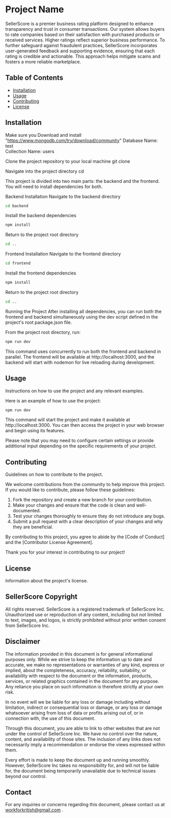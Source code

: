 # Project Name

SellerScore is a premier business rating platform designed to enhance transparency and trust in consumer transactions. Our system allows buyers to rate companies based on their satisfaction with purchased products or received services. Higher ratings reflect superior business performance. To further safeguard against fraudulent practices, SellerScore incorporates user-generated feedback and supporting evidence, ensuring that each rating is credible and actionable. This approach helps mitigate scams and fosters a more reliable marketplace.

## Table of Contents

- [Installation](#installation)
- [Usage](#usage)
- [Contributing](#contributing)
- [License](#license)

## Installation

Make sure you Download and install "https://www.mongodb.com/try/download/community"
Database Name: test  
Collection Name: users

Clone the project repository to your local machine
git clone <repository-url>

Navigate into the project directory
cd <project-directory>

This project is divided into two main parts: the backend and the frontend.
You will need to install dependencies for both.

Backend Installation
Navigate to the backend directory
```bash 
cd backend
```

 Install the backend dependencies
```bash 
npm install
```

Return to the project root directory
```bash
cd ..
```

Frontend Installation
Navigate to the frontend directory
```bash
cd frontend
```

Install the frontend dependencies
```bash
npm install
```

Return to the project root directory
```bash
cd ..
```

Running the Project
After installing all dependencies, you can run both the frontend and backend simultaneously
using the dev script defined in the project's root package.json file.

From the project root directory, run:
```bash
npm run dev
```

This command uses concurrently to run both the frontend and backend in parallel.
The frontend will be available at http://localhost:3000, and the backend will start with nodemon for live reloading during development.


## Usage

Instructions on how to use the project and any relevant examples.

Here is an example of how to use the project:

```bash
npm run dev
```

This command will start the project and make it available at http://localhost:3000. You can then access the project in your web browser and begin using its features.

Please note that you may need to configure certain settings or provide additional input depending on the specific requirements of your project.

## Contributing

Guidelines on how to contribute to the project.

We welcome contributions from the community to help improve this project. If you would like to contribute, please follow these guidelines:

1. Fork the repository and create a new branch for your contribution.
2. Make your changes and ensure that the code is clean and well-documented.
3. Test your changes thoroughly to ensure they do not introduce any bugs.
4. Submit a pull request with a clear description of your changes and why they are beneficial.

By contributing to this project, you agree to abide by the [Code of Conduct] and the [Contributor License Agreement].

Thank you for your interest in contributing to our project!

## License

Information about the project's license.

## SellerScore Copyright

All rights reserved. SellerScore is a registered trademark of SellerScore Inc. Unauthorized use or reproduction of any content, including but not limited to text, images, and logos, is strictly prohibited without prior written consent from SellerScore Inc.

## Disclaimer

The information provided in this document is for general informational purposes only. While we strive to keep the information up to date and accurate, we make no representations or warranties of any kind, express or implied, about the completeness, accuracy, reliability, suitability, or availability with respect to the document or the information, products, services, or related graphics contained in the document for any purpose. Any reliance you place on such information is therefore strictly at your own risk.

In no event will we be liable for any loss or damage including without limitation, indirect or consequential loss or damage, or any loss or damage whatsoever arising from loss of data or profits arising out of, or in connection with, the use of this document.

Through this document, you are able to link to other websites that are not under the control of SellerScore Inc. We have no control over the nature, content, and availability of those sites. The inclusion of any links does not necessarily imply a recommendation or endorse the views expressed within them.

Every effort is made to keep the document up and running smoothly. However, SellerScore Inc takes no responsibility for, and will not be liable for, the document being temporarily unavailable due to technical issues beyond our control.

## Contact

For any inquiries or concerns regarding this document, please contact us at workforkritish@gmail.com .


